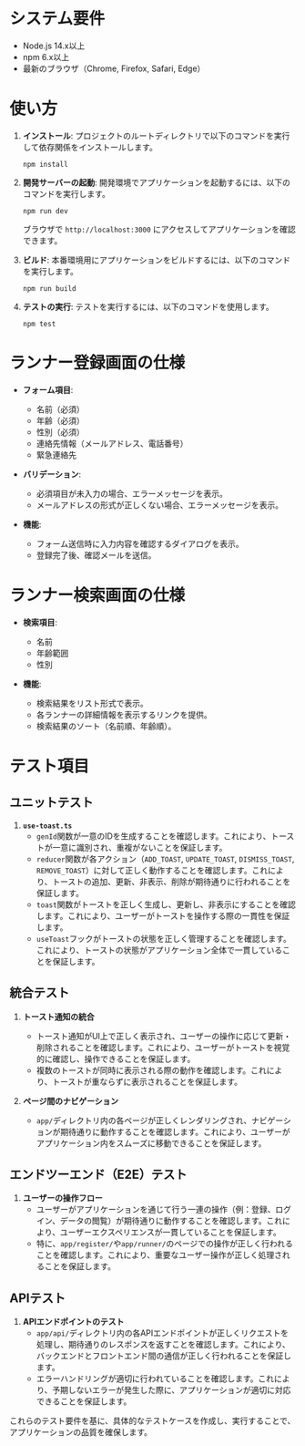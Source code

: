 # システム要件

- Node.js 14.x以上
- npm 6.x以上
- 最新のブラウザ（Chrome, Firefox, Safari, Edge）

# 使い方

1. **インストール**:
   プロジェクトのルートディレクトリで以下のコマンドを実行して依存関係をインストールします。
   ```
   npm install
   ```

2. **開発サーバーの起動**:
   開発環境でアプリケーションを起動するには、以下のコマンドを実行します。
   ```
   npm run dev
   ```
   ブラウザで `http://localhost:3000` にアクセスしてアプリケーションを確認できます。

3. **ビルド**:
   本番環境用にアプリケーションをビルドするには、以下のコマンドを実行します。
   ```
   npm run build
   ```

4. **テストの実行**:
   テストを実行するには、以下のコマンドを使用します。
   ```
   npm test
   ```

# ランナー登録画面の仕様

- **フォーム項目**:
  - 名前（必須）
  - 年齢（必須）
  - 性別（必須）
  - 連絡先情報（メールアドレス、電話番号）
  - 緊急連絡先

- **バリデーション**:
  - 必須項目が未入力の場合、エラーメッセージを表示。
  - メールアドレスの形式が正しくない場合、エラーメッセージを表示。

- **機能**:
  - フォーム送信時に入力内容を確認するダイアログを表示。
  - 登録完了後、確認メールを送信。

# ランナー検索画面の仕様

- **検索項目**:
  - 名前
  - 年齢範囲
  - 性別

- **機能**:
  - 検索結果をリスト形式で表示。
  - 各ランナーの詳細情報を表示するリンクを提供。
  - 検索結果のソート（名前順、年齢順）。

# テスト項目

## ユニットテスト
1. **`use-toast.ts`**
   - `genId`関数が一意のIDを生成することを確認します。これにより、トーストが一意に識別され、重複がないことを保証します。
   - `reducer`関数が各アクション（`ADD_TOAST`, `UPDATE_TOAST`, `DISMISS_TOAST`, `REMOVE_TOAST`）に対して正しく動作することを確認します。これにより、トーストの追加、更新、非表示、削除が期待通りに行われることを保証します。
   - `toast`関数がトーストを正しく生成し、更新し、非表示にすることを確認します。これにより、ユーザーがトーストを操作する際の一貫性を保証します。
   - `useToast`フックがトーストの状態を正しく管理することを確認します。これにより、トーストの状態がアプリケーション全体で一貫していることを保証します。

## 統合テスト
1. **トースト通知の統合**
   - トースト通知がUI上で正しく表示され、ユーザーの操作に応じて更新・削除されることを確認します。これにより、ユーザーがトーストを視覚的に確認し、操作できることを保証します。
   - 複数のトーストが同時に表示される際の動作を確認します。これにより、トーストが重ならずに表示されることを保証します。

2. **ページ間のナビゲーション**
   - `app/`ディレクトリ内の各ページが正しくレンダリングされ、ナビゲーションが期待通りに動作することを確認します。これにより、ユーザーがアプリケーション内をスムーズに移動できることを保証します。

## エンドツーエンド（E2E）テスト
1. **ユーザーの操作フロー**
   - ユーザーがアプリケーションを通じて行う一連の操作（例：登録、ログイン、データの閲覧）が期待通りに動作することを確認します。これにより、ユーザーエクスペリエンスが一貫していることを保証します。
   - 特に、`app/register/`や`app/runner/`のページでの操作が正しく行われることを確認します。これにより、重要なユーザー操作が正しく処理されることを保証します。

## APIテスト
1. **APIエンドポイントのテスト**
   - `app/api/`ディレクトリ内の各APIエンドポイントが正しくリクエストを処理し、期待通りのレスポンスを返すことを確認します。これにより、バックエンドとフロントエンド間の通信が正しく行われることを保証します。
   - エラーハンドリングが適切に行われていることを確認します。これにより、予期しないエラーが発生した際に、アプリケーションが適切に対応できることを保証します。

これらのテスト要件を基に、具体的なテストケースを作成し、実行することで、アプリケーションの品質を確保します。
